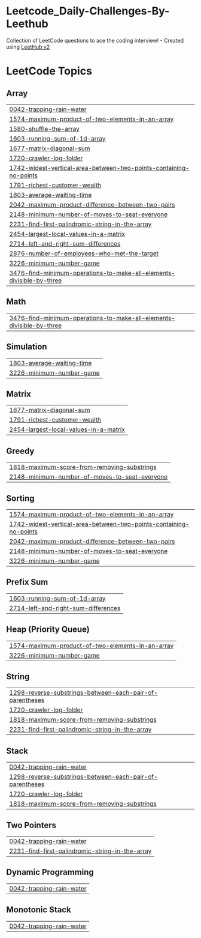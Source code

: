 # Leetcode_Daily-Challenges-By-Leethub
Collection of LeetCode questions to ace the coding interview! - Created using [LeetHub v2](https://github.com/arunbhardwaj/LeetHub-2.0)

<!---LeetCode Topics Start-->
# LeetCode Topics
## Array
|  |
| ------- |
| [0042-trapping-rain-water](https://github.com/Ajaykush21/Leetcode_Daily-Challenges-By-Leethub/tree/master/0042-trapping-rain-water) |
| [1574-maximum-product-of-two-elements-in-an-array](https://github.com/Ajaykush21/Leetcode_Daily-Challenges-By-Leethub/tree/master/1574-maximum-product-of-two-elements-in-an-array) |
| [1580-shuffle-the-array](https://github.com/Ajaykush21/Leetcode_Daily-Challenges-By-Leethub/tree/master/1580-shuffle-the-array) |
| [1603-running-sum-of-1d-array](https://github.com/Ajaykush21/Leetcode_Daily-Challenges-By-Leethub/tree/master/1603-running-sum-of-1d-array) |
| [1677-matrix-diagonal-sum](https://github.com/Ajaykush21/Leetcode_Daily-Challenges-By-Leethub/tree/master/1677-matrix-diagonal-sum) |
| [1720-crawler-log-folder](https://github.com/Ajaykush21/Leetcode_Daily-Challenges-By-Leethub/tree/master/1720-crawler-log-folder) |
| [1742-widest-vertical-area-between-two-points-containing-no-points](https://github.com/Ajaykush21/Leetcode_Daily-Challenges-By-Leethub/tree/master/1742-widest-vertical-area-between-two-points-containing-no-points) |
| [1791-richest-customer-wealth](https://github.com/Ajaykush21/Leetcode_Daily-Challenges-By-Leethub/tree/master/1791-richest-customer-wealth) |
| [1803-average-waiting-time](https://github.com/Ajaykush21/Leetcode_Daily-Challenges-By-Leethub/tree/master/1803-average-waiting-time) |
| [2042-maximum-product-difference-between-two-pairs](https://github.com/Ajaykush21/Leetcode_Daily-Challenges-By-Leethub/tree/master/2042-maximum-product-difference-between-two-pairs) |
| [2148-minimum-number-of-moves-to-seat-everyone](https://github.com/Ajaykush21/Leetcode_Daily-Challenges-By-Leethub/tree/master/2148-minimum-number-of-moves-to-seat-everyone) |
| [2231-find-first-palindromic-string-in-the-array](https://github.com/Ajaykush21/Leetcode_Daily-Challenges-By-Leethub/tree/master/2231-find-first-palindromic-string-in-the-array) |
| [2454-largest-local-values-in-a-matrix](https://github.com/Ajaykush21/Leetcode_Daily-Challenges-By-Leethub/tree/master/2454-largest-local-values-in-a-matrix) |
| [2714-left-and-right-sum-differences](https://github.com/Ajaykush21/Leetcode_Daily-Challenges-By-Leethub/tree/master/2714-left-and-right-sum-differences) |
| [2876-number-of-employees-who-met-the-target](https://github.com/Ajaykush21/Leetcode_Daily-Challenges-By-Leethub/tree/master/2876-number-of-employees-who-met-the-target) |
| [3226-minimum-number-game](https://github.com/Ajaykush21/Leetcode_Daily-Challenges-By-Leethub/tree/master/3226-minimum-number-game) |
| [3476-find-minimum-operations-to-make-all-elements-divisible-by-three](https://github.com/Ajaykush21/Leetcode_Daily-Challenges-By-Leethub/tree/master/3476-find-minimum-operations-to-make-all-elements-divisible-by-three) |
## Math
|  |
| ------- |
| [3476-find-minimum-operations-to-make-all-elements-divisible-by-three](https://github.com/Ajaykush21/Leetcode_Daily-Challenges-By-Leethub/tree/master/3476-find-minimum-operations-to-make-all-elements-divisible-by-three) |
## Simulation
|  |
| ------- |
| [1803-average-waiting-time](https://github.com/Ajaykush21/Leetcode_Daily-Challenges-By-Leethub/tree/master/1803-average-waiting-time) |
| [3226-minimum-number-game](https://github.com/Ajaykush21/Leetcode_Daily-Challenges-By-Leethub/tree/master/3226-minimum-number-game) |
## Matrix
|  |
| ------- |
| [1677-matrix-diagonal-sum](https://github.com/Ajaykush21/Leetcode_Daily-Challenges-By-Leethub/tree/master/1677-matrix-diagonal-sum) |
| [1791-richest-customer-wealth](https://github.com/Ajaykush21/Leetcode_Daily-Challenges-By-Leethub/tree/master/1791-richest-customer-wealth) |
| [2454-largest-local-values-in-a-matrix](https://github.com/Ajaykush21/Leetcode_Daily-Challenges-By-Leethub/tree/master/2454-largest-local-values-in-a-matrix) |
## Greedy
|  |
| ------- |
| [1818-maximum-score-from-removing-substrings](https://github.com/Ajaykush21/Leetcode_Daily-Challenges-By-Leethub/tree/master/1818-maximum-score-from-removing-substrings) |
| [2148-minimum-number-of-moves-to-seat-everyone](https://github.com/Ajaykush21/Leetcode_Daily-Challenges-By-Leethub/tree/master/2148-minimum-number-of-moves-to-seat-everyone) |
## Sorting
|  |
| ------- |
| [1574-maximum-product-of-two-elements-in-an-array](https://github.com/Ajaykush21/Leetcode_Daily-Challenges-By-Leethub/tree/master/1574-maximum-product-of-two-elements-in-an-array) |
| [1742-widest-vertical-area-between-two-points-containing-no-points](https://github.com/Ajaykush21/Leetcode_Daily-Challenges-By-Leethub/tree/master/1742-widest-vertical-area-between-two-points-containing-no-points) |
| [2042-maximum-product-difference-between-two-pairs](https://github.com/Ajaykush21/Leetcode_Daily-Challenges-By-Leethub/tree/master/2042-maximum-product-difference-between-two-pairs) |
| [2148-minimum-number-of-moves-to-seat-everyone](https://github.com/Ajaykush21/Leetcode_Daily-Challenges-By-Leethub/tree/master/2148-minimum-number-of-moves-to-seat-everyone) |
| [3226-minimum-number-game](https://github.com/Ajaykush21/Leetcode_Daily-Challenges-By-Leethub/tree/master/3226-minimum-number-game) |
## Prefix Sum
|  |
| ------- |
| [1603-running-sum-of-1d-array](https://github.com/Ajaykush21/Leetcode_Daily-Challenges-By-Leethub/tree/master/1603-running-sum-of-1d-array) |
| [2714-left-and-right-sum-differences](https://github.com/Ajaykush21/Leetcode_Daily-Challenges-By-Leethub/tree/master/2714-left-and-right-sum-differences) |
## Heap (Priority Queue)
|  |
| ------- |
| [1574-maximum-product-of-two-elements-in-an-array](https://github.com/Ajaykush21/Leetcode_Daily-Challenges-By-Leethub/tree/master/1574-maximum-product-of-two-elements-in-an-array) |
| [3226-minimum-number-game](https://github.com/Ajaykush21/Leetcode_Daily-Challenges-By-Leethub/tree/master/3226-minimum-number-game) |
## String
|  |
| ------- |
| [1298-reverse-substrings-between-each-pair-of-parentheses](https://github.com/Ajaykush21/Leetcode_Daily-Challenges-By-Leethub/tree/master/1298-reverse-substrings-between-each-pair-of-parentheses) |
| [1720-crawler-log-folder](https://github.com/Ajaykush21/Leetcode_Daily-Challenges-By-Leethub/tree/master/1720-crawler-log-folder) |
| [1818-maximum-score-from-removing-substrings](https://github.com/Ajaykush21/Leetcode_Daily-Challenges-By-Leethub/tree/master/1818-maximum-score-from-removing-substrings) |
| [2231-find-first-palindromic-string-in-the-array](https://github.com/Ajaykush21/Leetcode_Daily-Challenges-By-Leethub/tree/master/2231-find-first-palindromic-string-in-the-array) |
## Stack
|  |
| ------- |
| [0042-trapping-rain-water](https://github.com/Ajaykush21/Leetcode_Daily-Challenges-By-Leethub/tree/master/0042-trapping-rain-water) |
| [1298-reverse-substrings-between-each-pair-of-parentheses](https://github.com/Ajaykush21/Leetcode_Daily-Challenges-By-Leethub/tree/master/1298-reverse-substrings-between-each-pair-of-parentheses) |
| [1720-crawler-log-folder](https://github.com/Ajaykush21/Leetcode_Daily-Challenges-By-Leethub/tree/master/1720-crawler-log-folder) |
| [1818-maximum-score-from-removing-substrings](https://github.com/Ajaykush21/Leetcode_Daily-Challenges-By-Leethub/tree/master/1818-maximum-score-from-removing-substrings) |
## Two Pointers
|  |
| ------- |
| [0042-trapping-rain-water](https://github.com/Ajaykush21/Leetcode_Daily-Challenges-By-Leethub/tree/master/0042-trapping-rain-water) |
| [2231-find-first-palindromic-string-in-the-array](https://github.com/Ajaykush21/Leetcode_Daily-Challenges-By-Leethub/tree/master/2231-find-first-palindromic-string-in-the-array) |
## Dynamic Programming
|  |
| ------- |
| [0042-trapping-rain-water](https://github.com/Ajaykush21/Leetcode_Daily-Challenges-By-Leethub/tree/master/0042-trapping-rain-water) |
## Monotonic Stack
|  |
| ------- |
| [0042-trapping-rain-water](https://github.com/Ajaykush21/Leetcode_Daily-Challenges-By-Leethub/tree/master/0042-trapping-rain-water) |
<!---LeetCode Topics End-->